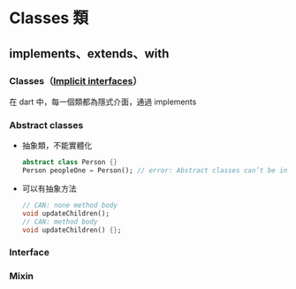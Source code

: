 # Classes 類

## implements、extends、with

### Classes（[Implicit interfaces](https://dart.dev/guides/language/language-tour#implicit-interfaces)）

在 dart 中，每一個類都為隱式介面，通過 implements

### Abstract classes

- 抽象類，不能實體化
  ```dart
  abstract class Person {}
  Person peopleOne = Person(); // error: Abstract classes can’t be instantiated.
  ```
- 可以有抽象方法
  ```dart
  // CAN: none method body
  void updateChildren();
  // CAN: method body
  void updateChildren() {};
  ```

### Interface

### Mixin
